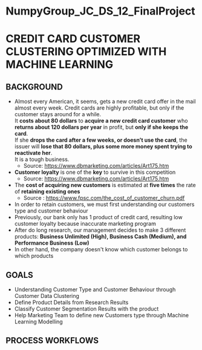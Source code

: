 # NumpyGroup_JC_DS_12_FinalProject

# CREDIT CARD CUSTOMER CLUSTERING OPTIMIZED WITH MACHINE LEARNING

## BACKGROUND
- Almost every American, it seems, gets a new credit card offer in the mail almost every week. Credit cards are highly profitable, but only if the customer stays around for a while.\
It **costs about 80 dollars** to **acquire a new credit card customer** who **returns about 120 dollars per year** in profit, but **only if she keeps the card**.\
If she **drops the card after a few weeks, or doesn’t use the card**, the issuer will **lose that 80 dollars, plus some more money spent trying to reactivate her**.\
It is a tough business.
    - Source: https://www.dbmarketing.com/articles/Art175.htm
- **Customer loyalty** is one of the **key** to survive in this competition
    - Source: https://www.dbmarketing.com/articles/Art175.htm
- The **cost of acquiring new customers** is estimated at **five times** the rate of **retaining existing ones**
    - Source : https://www.fpsc.com/the_cost_of_customer_churn.pdf
- In order to retain customers, we must first understanding our customers type and customer behaviour
- Previously, our bank only has 1 product of credit card, resulting low customer loyalty because inaccurate marketing program
- After do long research, our management decides to make 3 different products: **Business Unlimited (High), Business Cash (Medium), and Performance Business (Low)**
- In other hand, the company doesn't know which customer belongs to which products

## GOALS
- Understanding Customer Type and Customer Behaviour through Customer Data Clustering
- Define Product Details from Research Results
- Classify Customer Segmentation Results with the product 
- Help Marketing Team to define new Customers type through Machine Learning Modelling 

## PROCESS WORKFLOWS

